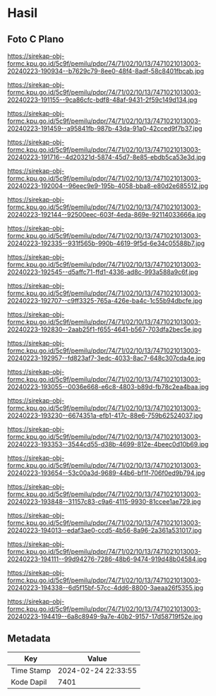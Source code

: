 # Hasil

## Foto C Plano

https://sirekap-obj-formc.kpu.go.id/5c9f/pemilu/pdpr/74/71/02/10/13/7471021013003-20240223-190934--b7629c79-8ee0-48f4-8adf-58c8401fbcab.jpg

https://sirekap-obj-formc.kpu.go.id/5c9f/pemilu/pdpr/74/71/02/10/13/7471021013003-20240223-191155--9ca86cfc-bdf8-48af-9431-2f59c149d134.jpg

https://sirekap-obj-formc.kpu.go.id/5c9f/pemilu/pdpr/74/71/02/10/13/7471021013003-20240223-191459--a95841fb-987b-43da-91a0-42cced9f7b37.jpg

https://sirekap-obj-formc.kpu.go.id/5c9f/pemilu/pdpr/74/71/02/10/13/7471021013003-20240223-191716--4d20321d-5874-45d7-8e85-ebdb5ca53e3d.jpg

https://sirekap-obj-formc.kpu.go.id/5c9f/pemilu/pdpr/74/71/02/10/13/7471021013003-20240223-192004--96eec9e9-195b-4058-bba8-e80d2e685512.jpg

https://sirekap-obj-formc.kpu.go.id/5c9f/pemilu/pdpr/74/71/02/10/13/7471021013003-20240223-192144--92500eec-603f-4eda-869e-92114033666a.jpg

https://sirekap-obj-formc.kpu.go.id/5c9f/pemilu/pdpr/74/71/02/10/13/7471021013003-20240223-192335--931f565b-990b-4619-9f5d-6e34c05588b7.jpg

https://sirekap-obj-formc.kpu.go.id/5c9f/pemilu/pdpr/74/71/02/10/13/7471021013003-20240223-192545--d5affc71-ffd1-4336-ad8c-993a588a9c6f.jpg

https://sirekap-obj-formc.kpu.go.id/5c9f/pemilu/pdpr/74/71/02/10/13/7471021013003-20240223-192707--c9ff3325-765a-426e-ba4c-1c55b94dbcfe.jpg

https://sirekap-obj-formc.kpu.go.id/5c9f/pemilu/pdpr/74/71/02/10/13/7471021013003-20240223-192830--2aab25f1-f655-4641-b567-703dfa2bec5e.jpg

https://sirekap-obj-formc.kpu.go.id/5c9f/pemilu/pdpr/74/71/02/10/13/7471021013003-20240223-192957--fd823af7-3edc-4033-8ac7-648c307cda4e.jpg

https://sirekap-obj-formc.kpu.go.id/5c9f/pemilu/pdpr/74/71/02/10/13/7471021013003-20240223-193055--0036e668-e6c8-4803-b89d-fb78c2ea4baa.jpg

https://sirekap-obj-formc.kpu.go.id/5c9f/pemilu/pdpr/74/71/02/10/13/7471021013003-20240223-193230--6674351a-efb1-417c-88e6-759b62524037.jpg

https://sirekap-obj-formc.kpu.go.id/5c9f/pemilu/pdpr/74/71/02/10/13/7471021013003-20240223-193353--3544cd55-d38b-4699-812e-4beec0d10b69.jpg

https://sirekap-obj-formc.kpu.go.id/5c9f/pemilu/pdpr/74/71/02/10/13/7471021013003-20240223-193654--53c00a3d-9689-44b6-bf1f-706f0ed9b794.jpg

https://sirekap-obj-formc.kpu.go.id/5c9f/pemilu/pdpr/74/71/02/10/13/7471021013003-20240223-193848--31157c83-c9a6-4115-9930-81ccee1ae729.jpg

https://sirekap-obj-formc.kpu.go.id/5c9f/pemilu/pdpr/74/71/02/10/13/7471021013003-20240223-194013--edaf3ae0-ccd5-4b56-8a96-2a361a531017.jpg

https://sirekap-obj-formc.kpu.go.id/5c9f/pemilu/pdpr/74/71/02/10/13/7471021013003-20240223-194111--99d94276-7286-48b6-9474-919d48b04584.jpg

https://sirekap-obj-formc.kpu.go.id/5c9f/pemilu/pdpr/74/71/02/10/13/7471021013003-20240223-194338--6d5f15bf-57cc-4dd6-8800-3aeaa26f5355.jpg

https://sirekap-obj-formc.kpu.go.id/5c9f/pemilu/pdpr/74/71/02/10/13/7471021013003-20240223-194419--6a8c8949-9a7e-40b2-9157-17d58719f52e.jpg


## Metadata

| Key        | Value               |
| ---------- | ------------------- |
| Time Stamp | 2024-02-24 22:33:55 |
| Kode Dapil | 7401                |



